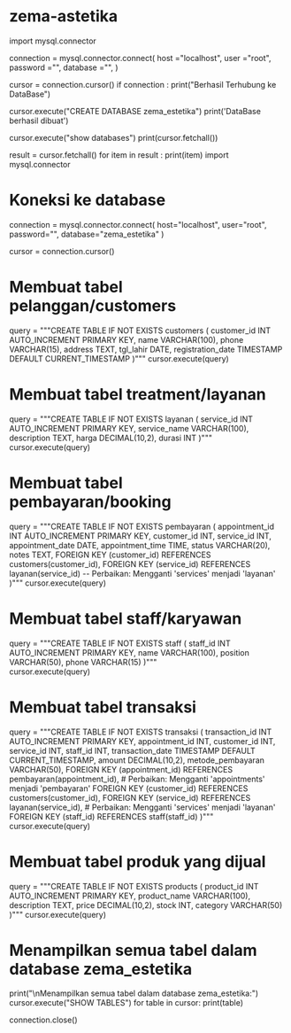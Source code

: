 # zema-astetika
import mysql.connector

connection = mysql.connector.connect(
    host ="localhost",
    user ="root",
    password ="",
    database ="",
)

cursor = connection.cursor()
if connection :
    print("Berhasil Terhubung ke DataBase")

cursor.execute("CREATE DATABASE zema_estetika")
print('DataBase berhasil dibuat')

cursor.execute("show databases")
print(cursor.fetchall())

result = cursor.fetchall()
for item in result :
    print(item)
import mysql.connector

# Koneksi ke database
connection = mysql.connector.connect(
    host="localhost",
    user="root",
    password="",
    database="zema_estetika"
)

cursor = connection.cursor()

# Membuat tabel pelanggan/customers
query = """CREATE TABLE IF NOT EXISTS customers (
        customer_id INT AUTO_INCREMENT PRIMARY KEY,
        name VARCHAR(100),
        phone VARCHAR(15),
        address TEXT,
        tgl_lahir DATE, 
        registration_date TIMESTAMP DEFAULT CURRENT_TIMESTAMP 
    )"""
cursor.execute(query)

# Membuat tabel treatment/layanan
query = """CREATE TABLE IF NOT EXISTS layanan (
        service_id INT AUTO_INCREMENT PRIMARY KEY,
        service_name VARCHAR(100),
        description TEXT,
        harga DECIMAL(10,2),
        durasi INT
    )"""
cursor.execute(query)

# Membuat tabel pembayaran/booking
query = """CREATE TABLE IF NOT EXISTS pembayaran (
        appointment_id INT AUTO_INCREMENT PRIMARY KEY,
        customer_id INT,
        service_id INT,
        appointment_date DATE,
        appointment_time TIME,
        status VARCHAR(20),
        notes TEXT,
        FOREIGN KEY (customer_id) REFERENCES customers(customer_id),
        FOREIGN KEY (service_id) REFERENCES layanan(service_id)  -- Perbaikan: Mengganti 'services' menjadi 'layanan'
    )"""
cursor.execute(query)

# Membuat tabel staff/karyawan
query = """CREATE TABLE IF NOT EXISTS staff (
        staff_id INT AUTO_INCREMENT PRIMARY KEY,
        name VARCHAR(100),
        position VARCHAR(50),
        phone VARCHAR(15)
    )"""  
cursor.execute(query)

# Membuat tabel transaksi
query = """CREATE TABLE IF NOT EXISTS transaksi (
        transaction_id INT AUTO_INCREMENT PRIMARY KEY,
        appointment_id INT,
        customer_id INT,
        service_id INT,
        staff_id INT,
        transaction_date TIMESTAMP DEFAULT CURRENT_TIMESTAMP,
        amount DECIMAL(10,2),
        metode_pembayaran VARCHAR(50),
        FOREIGN KEY (appointment_id) REFERENCES pembayaran(appointment_id),  # Perbaikan: Mengganti 'appointments' menjadi 'pembayaran'
        FOREIGN KEY (customer_id) REFERENCES customers(customer_id),
        FOREIGN KEY (service_id) REFERENCES layanan(service_id),  # Perbaikan: Mengganti 'services' menjadi 'layanan'
        FOREIGN KEY (staff_id) REFERENCES staff(staff_id)
    )"""
cursor.execute(query)

# Membuat tabel produk yang dijual
query = """CREATE TABLE IF NOT EXISTS products (
        product_id INT AUTO_INCREMENT PRIMARY KEY,
        product_name VARCHAR(100),
        description TEXT,
        price DECIMAL(10,2),
        stock INT,
        category VARCHAR(50)
    )"""
cursor.execute(query)



# Menampilkan semua tabel dalam database zema_estetika
print("\nMenampilkan semua tabel dalam database zema_estetika:")
cursor.execute("SHOW TABLES")
for table in cursor:
    print(table)


connection.close()
    
